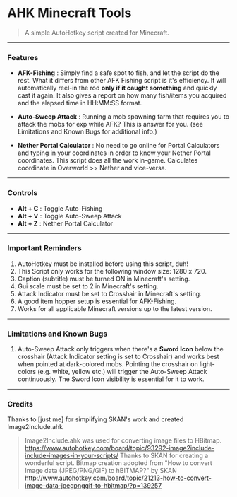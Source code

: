 # AHK Minecraft Tools
> A simple AutoHotkey script created for Minecraft.

------------

### Features
- **AFK-Fishing** : Simply find a safe spot to fish, and let the script do the rest. What it differs from other AFK Fishing script is it's efficiency. It will automatically reel-in the rod **only if it caught something** and quickly cast it again. It also gives a report on how many fish/items you acquired and the elapsed time in HH:MM:SS format.

- **Auto-Sweep Attack** : Running a mob spawning farm that requires you to attack the mobs for exp while AFK? This is answer for you. (see Limitations and Known Bugs for additional info.)

- **Nether Portal Calculator** : No need to go online for Portal Calculators and typing in your coordinates in order to know your Nether Portal coordinates. This script does all the work in-game. Calculates coordinate in Overworld >> Nether and vice-versa.

------------

### Controls
- **Alt + C** : Toggle Auto-Fishing
- **Alt + V** : Toggle Auto-Sweep Attack
- **Alt + Z** : Nether Portal Calculator

------------

### Important Reminders
1. AutoHotkey must be installed before using this script, duh!
2. This Script only works for the following window size: 1280 x 720.
3. Caption (subtitle) must be turned ON in Minecraft's setting.
4. Gui scale must be set to 2 in Minecraft's setting.
5. Attack Indicator must be set to Crosshair in Minecraft's setting.
6. A good item hopper setup is essential for AFK-Fishing.
7. Works for all applicable Minecraft versions up to the latest version.

------------

### Limitations and Known Bugs
1. Auto-Sweep Attack only triggers when there's a **Sword Icon** below the crosshair (Attack Indicator setting is set to Crosshair) and works best when pointed at dark-colored mobs. Pointing the crosshair on light-colors (e.g. white, yellow etc.) will trigger the Auto-Sweep Attack continuously. The Sword Icon visibility is essential for it to work.

------------

### Credits

Thanks to [just me] for simplifying SKAN's work and created Image2Include.ahk
> Image2Include.ahk was used for converting image files to HBitmap. 
> https://www.autohotkey.com/board/topic/93292-image2include-include-images-in-your-scripts/
Thanks to SKAN for creating a wonderful script.
> Bitmap creation adopted from "How to convert Image data (JPEG/PNG/GIF) to hBITMAP?" by SKAN
> http://www.autohotkey.com/board/topic/21213-how-to-convert-image-data-jpegpnggif-to-hbitmap/?p=139257
